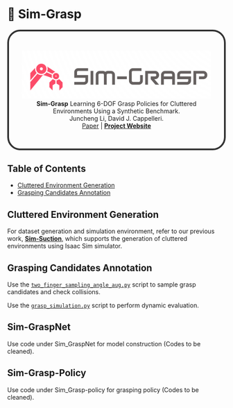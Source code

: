 # 🚀 Sim-Grasp
<div style="border: 4px solid #333; padding: 30px; border-radius: 30px; text-align: center;">
<p align="center">
  <img src="sim-grasp-logo.png" alt="Sim-Grasp Logo" width="500"><br>
  <strong>Sim-Grasp</strong> Learning 6-DOF Grasp Policies for Cluttered Environments Using a Synthetic Benchmark.<br>
  Juncheng Li, David J. Cappelleri.<br>
<a href="https://arxiv.org/abs/2405.00841">Paper</a> |
<a href="https://junchengli1.github.io/Sim-Grasp-Web/"><strong>Project Website</strong></a>

</p>
</div>

## Table of Contents
- [Cluttered Environment Generation](#cluttered-environment-generation)
- [Grasping Candidates Annotation](#grasping-candidates-annotation)


## Cluttered Environment Generation
<p>For dataset generation and simulation environment, refer to our previous work, <a href="https://github.com/junchengli1/Sim-Suction-API"><strong>Sim-Suction</strong></a>, which supports the generation of cluttered environments using Isaac Sim simulator.


## Grasping Candidates Annotation

Use the [`two_finger_sampling_angle_aug.py`](grasp_sampling/two_finger_sampling_angle_aug.py) script to sample grasp candidates and check collisions.

Use the [`grasp_simulation.py`](grasp_sampling/grasp_simulation.py) script to perform dynamic evaluation.


## Sim-GraspNet

Use code under Sim_GraspNet for model construction (Codes to be cleaned).

## Sim-Grasp-Policy

Use code under Sim_Grasp-policy for grasping policy (Codes to be cleaned).
